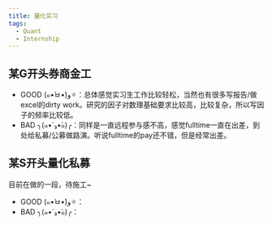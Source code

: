 ```yaml
---
title: 量化实习
tags: 
  - Quant
  - Internship
---
```


## 某G开头券商金工

- GOOD (๑•̀ㅂ•́)و✧：总体感觉实习生工作比较轻松，当然也有很多写报告/做excel的dirty work。研究的因子对数理基础要求比较高，比较复杂，所以写因子的频率比较低。
- BAD ╮(๑•́ ₃•̀๑)╭：同样是一直远程参与感不高，感觉fulltime一直在出差，到处给私募/公募做路演。听说fulltime的pay还不错，但是经常出差。

## 某S开头量化私募

目前在做的一段，待施工~

- GOOD (๑•̀ㅂ•́)و✧：
- BAD ╮(๑•́ ₃•̀๑)╭：